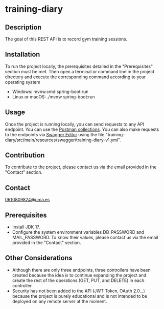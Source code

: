 # training-diary

## Description
The goal of this REST API is to record gym training sessions.

## Installation
To run the project locally, the prerequisites detailed in the "Prerequisites" section must be met. Then open a terminal or command line in the project directory and execute the corresponding command according to your operating system
- Windows: mvnw.cmd spring-boot:run
- Linux or macOS: ./mvnw spring-boot:run

## Usage
Once the project is running locally, you can send requests to any API endpoint. You can use the [Postman collections](https://1drv.ms/u/c/34367cf4eb5bef5e/EfwgzReUGi1BmE3_wEyZLWYB1aPBtKYOhJcJ4aJ-9gC1TQ?e=BchbfP). You can also make requests to the endpoints via [Swagger Editor](https://editor.swagger.io/) using the file "training-diary/src/main/resources/swagger/training-diary-v1.yml".  

## Contribution
To contribute to the project, please contact us via the email provided in the "Contact" section.  

## Contact
0610809824@uma.es

## Prerequisites
- Install JDK 17.
- Configure the system environment variables DB_PASSWORD and MAIL_PASSWORD. To know their values, please contact us via the email provided in the "Contact" section.

## Other Considerations
- Although there are only three endpoints, three controllers have been created because the idea is to continue expanding the project and create the rest of the operations (GET, PUT, and DELETE) in each controller.
- Security has not been added to the API (JWT Token, OAuth 2.0...) because the project is purely educational and is not intended to be deployed on any remote server at the moment.